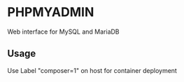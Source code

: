 # PHPMYADMIN

Web interface for MySQL and MariaDB

## Usage
Use Label "composer=1" on host for container deployment
